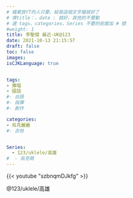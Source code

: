 ```yaml
---
# 檔案放YT的人只要，給我這個文字檔就好了
# 填title：、date : 就好，其他的不要動
# 選 tags、categories、Series 不要的前面加 # 號
#weight: 1
title: 李聖傑 最近-UK@123
date: 2021-10-13 21:15:57
draft: false
toc: false
images:
isCJKLanguage: true


tags:
- 彈唱
- 國語
#- 台語
#- 指彈
#- 創作

categories:
- 烏克麗麗
#- 吉他


Series:
  - 123/uklele/高雄
#  - 烏克萌
---
```


<!-- 以下為文章內容，可以自己加文字感言
YouTube 只要後面那串字就可以
-->



{{< youtube "szbnqmDJkfg" >}}




 @123/uklele/高雄
